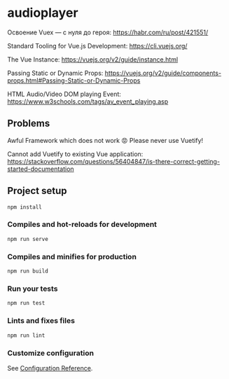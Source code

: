 # audioplayer

Освоение Vuex — с нуля до героя: https://habr.com/ru/post/421551/

Standard Tooling for Vue.js Development: https://cli.vuejs.org/

The Vue Instance: https://vuejs.org/v2/guide/instance.html

Passing Static or Dynamic Props: https://vuejs.org/v2/guide/components-props.html#Passing-Static-or-Dynamic-Props

HTML Audio/Video DOM playing Event: https://www.w3schools.com/tags/av_event_playing.asp


## Problems

Awful Framework which does not work 😡
Please never use Vuetify!

Cannot add Vuetify to existing Vue application: https://stackoverflow.com/questions/56404847/is-there-correct-getting-started-documentation


## Project setup
```
npm install
```

### Compiles and hot-reloads for development
```
npm run serve
```

### Compiles and minifies for production
```
npm run build
```

### Run your tests
```
npm run test
```

### Lints and fixes files
```
npm run lint
```

### Customize configuration
See [Configuration Reference](https://cli.vuejs.org/config/).
